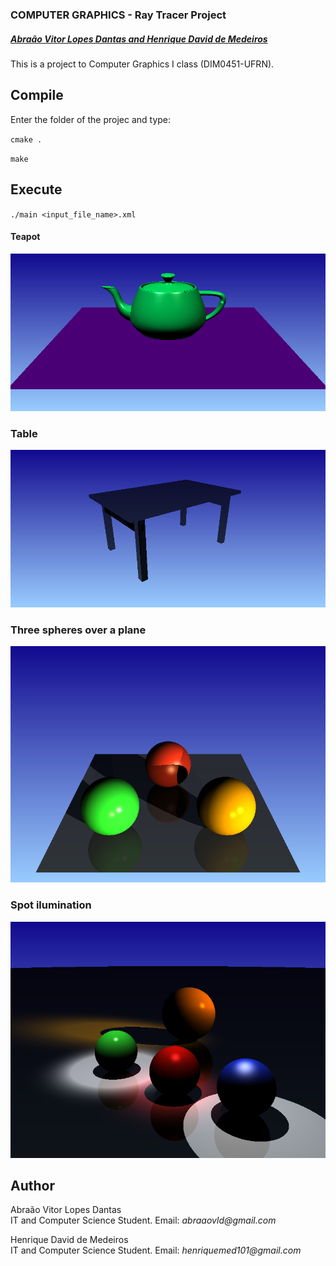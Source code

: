 ### COMPUTER GRAPHICS - Ray Tracer Project

##### [Abraão Vitor Lopes Dantas and Henrique David de Medeiros](#author)

This is a project to Computer Graphics I class (DIM0451-UFRN).

## Compile

Enter the folder of the projec and type:

`cmake .`

`make`

## Execute

`./main <input_file_name>.xml`

#### Teapot
  <img src="./teapot_hires_P.png">

### Table
  <img src="./table_P.png">

### Three spheres over a plane
  <img src="./three_spheres_plane.png">

### Spot ilumination
  <img src="./spot.png">

## Author
Abraão Vitor Lopes Dantas  
IT and Computer Science Student.
Email: _abraaovld@gmail.com_

Henrique David de Medeiros  
IT and Computer Science Student.
Email: _henriquemed101@gmail.com_
